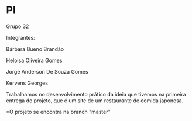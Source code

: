 # PI

Grupo 32

Integrantes:

Bárbara Bueno Brandão

Heloisa Oliveira Gomes

Jorge Anderson De Souza Gomes

Kervens Georges



Trabalhamos no desenvolvimento prático da ideia que tivemos na primeira entrega do projeto, que é um site de um restaurante de comida japonesa.



*O projeto se encontra na branch "master"

